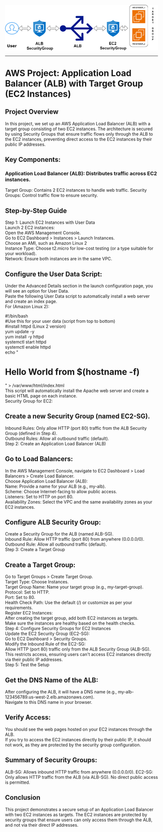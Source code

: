 ![Alt_text](ALB/ApplicationLoadBalancer.drawio.png)

---
# AWS Project: Application Load Balancer (ALB) with Target Group (EC2 Instances)
## Project Overview
In this project, we set up an AWS Application Load Balancer (ALB) with a target group consisting of two EC2 instances. The architecture is secured by using Security Groups that ensure traffic flows only through the ALB to the EC2 instances, preventing direct access to the EC2 instances by their public IP addresses.

## Key Components:
### Application Load Balancer (ALB): Distributes traffic across EC2 instances.
Target Group: Contains 2 EC2 instances to handle web traffic.
Security Groups: Control traffic flow to ensure security.

## Step-by-Step Guide
Step 1: Launch EC2 Instances with User Data  
Launch 2 EC2 instances:  
Open the AWS Management Console.  
Go to EC2 Dashboard > Instances > Launch Instances.  
Choose an AMI, such as Amazon Linux 2  
Instance Type: Choose t2.micro for low-cost testing (or a type suitable for your workload).  
Network: Ensure both instances are in the same VPC.  


## Configure the User Data Script:  
Under the Advanced Details section in the launch configuration page, you will see an option for User Data.  
Paste the following User Data script to automatically install a web server and create an index page.  
For (Amazon Linux 2):  

#!/bin/bash  
#Use this for your user data (script from top to bottom)  
#install httpd (Linux 2 version)  
yum update -y  
yum install -y httpd  
systemctl start httpd  
systemctl enable httpd  
echo "<h1>Hello World from $(hostname -f)</h1>" > /var/www/html/index.html  
This script will automatically install the Apache web server and create a basic HTML page on each instance.  
Security Group for EC2:  

## Create a new Security Group (named EC2-SG).
Inbound Rules: Only allow HTTP (port 80) traffic from the ALB Security Group (defined in Step 4).  
Outbound Rules: Allow all outbound traffic (default).  
Step 2: Create an Application Load Balancer (ALB)  

## Go to Load Balancers:
In the AWS Management Console, navigate to EC2 Dashboard > Load Balancers > Create Load Balancer.  
Choose Application Load Balancer (ALB):  
Name: Provide a name for your ALB (e.g., my-alb).  
Scheme: Choose Internet-facing to allow public access.  
Listeners: Set to HTTP on port 80.  
Availability Zones: Select the VPC and the same availability zones as your EC2 instances.  

## Configure ALB Security Group:
Create a Security Group for the ALB (named ALB-SG).  
Inbound Rule: Allow HTTP traffic (port 80) from anywhere (0.0.0.0/0).  
Outbound Rule: Allow all outbound traffic (default).  
Step 3: Create a Target Group  

## Create a Target Group:
Go to Target Groups > Create Target Group.   
Target Type: Choose Instances.  
Target Group Name: Name your target group (e.g., my-target-group).  
Protocol: Set to HTTP.  
Port: Set to 80.  
Health Check Path: Use the default (/) or customize as per your requirements.  
Register EC2 Instances:  
After creating the target group, add both EC2 instances as targets.  
Make sure the instances are healthy based on the health checks.   
Step 4: Configure Security Groups for EC2 Instances   
Update the EC2 Security Group (EC2-SG):  
Go to EC2 Dashboard > Security Groups.  
Modify the Inbound Rule of the EC2-SG:  
Allow HTTP (port 80) traffic only from the ALB Security Group (ALB-SG). This restricts access, ensuring users can't access EC2 instances directly via their public IP addresses.  
Step 5: Test the Setup  

## Get the DNS Name of the ALB:  
After configuring the ALB, it will have a DNS name (e.g., my-alb-123456789.us-west-2.elb.amazonaws.com).  
Navigate to this DNS name in your browser.  

## Verify Access:  
You should see the web pages hosted on your EC2 instances through the ALB.  
If you try to access the EC2 instances directly by their public IP, it should not work, as they are protected by the security group configuration.  

## Summary of Security Groups:
ALB-SG: Allows inbound HTTP traffic from anywhere (0.0.0.0/0).
EC2-SG: Only allows HTTP traffic from the ALB (via ALB-SG). No direct public access is permitted.

## Conclusion
This project demonstrates a secure setup of an Application Load Balancer with two EC2 instances as targets. The EC2 instances are protected by security groups that ensure users can only access them through the ALB, and not via their direct IP addresses.
